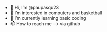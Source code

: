 - 👋 Hi, I’m @paupasqu23
- 👀 I’m interested in computers and basketball
- 🌱 I’m currently learning basic coding
- 📫 How to reach me --> via github
